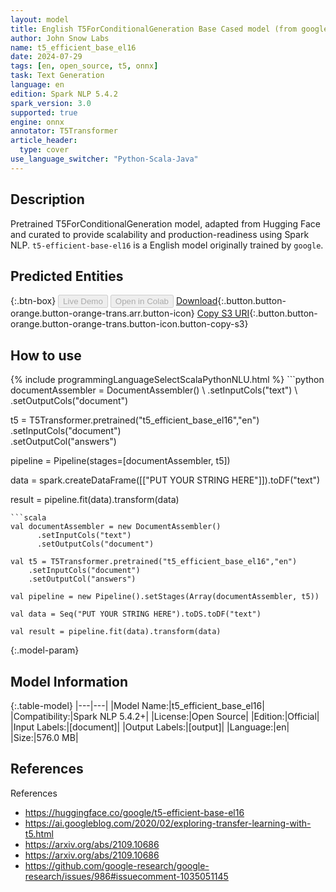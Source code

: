 ```yaml
---
layout: model
title: English T5ForConditionalGeneration Base Cased model (from google)
author: John Snow Labs
name: t5_efficient_base_el16
date: 2024-07-29
tags: [en, open_source, t5, onnx]
task: Text Generation
language: en
edition: Spark NLP 5.4.2
spark_version: 3.0
supported: true
engine: onnx
annotator: T5Transformer
article_header:
  type: cover
use_language_switcher: "Python-Scala-Java"
---
```


## Description

Pretrained T5ForConditionalGeneration model, adapted from Hugging Face and curated to provide scalability and production-readiness using Spark NLP. `t5-efficient-base-el16` is a English model originally trained by `google`.

## Predicted Entities



{:.btn-box}
<button class="button button-orange" disabled>Live Demo</button>
<button class="button button-orange" disabled>Open in Colab</button>
[Download](https://s3.amazonaws.com/auxdata.johnsnowlabs.com/public/models/t5_efficient_base_el16_en_5.4.2_3.0_1722234444616.zip){:.button.button-orange.button-orange-trans.arr.button-icon}
[Copy S3 URI](s3://auxdata.johnsnowlabs.com/public/models/t5_efficient_base_el16_en_5.4.2_3.0_1722234444616.zip){:.button.button-orange.button-orange-trans.button-icon.button-copy-s3}

## How to use



<div class="tabs-box" markdown="1">
{% include programmingLanguageSelectScalaPythonNLU.html %}
```python
documentAssembler = DocumentAssembler() \
    .setInputCols("text") \
    .setOutputCols("document")

t5 = T5Transformer.pretrained("t5_efficient_base_el16","en") \
    .setInputCols("document") \
    .setOutputCol("answers")
    
pipeline = Pipeline(stages=[documentAssembler, t5])

data = spark.createDataFrame([["PUT YOUR STRING HERE"]]).toDF("text")

result = pipeline.fit(data).transform(data)
```
```scala
val documentAssembler = new DocumentAssembler() 
      .setInputCols("text")
      .setOutputCols("document")
       
val t5 = T5Transformer.pretrained("t5_efficient_base_el16","en") 
    .setInputCols("document")
    .setOutputCol("answers")
   
val pipeline = new Pipeline().setStages(Array(documentAssembler, t5))

val data = Seq("PUT YOUR STRING HERE").toDS.toDF("text")

val result = pipeline.fit(data).transform(data)
```
</div>

{:.model-param}
## Model Information

{:.table-model}
|---|---|
|Model Name:|t5_efficient_base_el16|
|Compatibility:|Spark NLP 5.4.2+|
|License:|Open Source|
|Edition:|Official|
|Input Labels:|[document]|
|Output Labels:|[output]|
|Language:|en|
|Size:|576.0 MB|

## References

References

- https://huggingface.co/google/t5-efficient-base-el16
- https://ai.googleblog.com/2020/02/exploring-transfer-learning-with-t5.html
- https://arxiv.org/abs/2109.10686
- https://arxiv.org/abs/2109.10686
- https://github.com/google-research/google-research/issues/986#issuecomment-1035051145